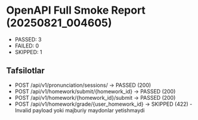# OpenAPI Full Smoke Report (20250821_004605)

- PASSED: 3
- FAILED: 0
- SKIPPED: 1

## Tafsilotlar
- POST /api/v1/pronunciation/sessions/ -> PASSED (200) 
- POST /api/v1/homework/submit/{homework_id} -> PASSED (200) 
- POST /api/v1/homework/{homework_id}/submit -> PASSED (200) 
- POST /api/v1/homework/grade/{user_homework_id} -> SKIPPED (422) - Invalid payload yoki majburiy maydonlar yetishmaydi